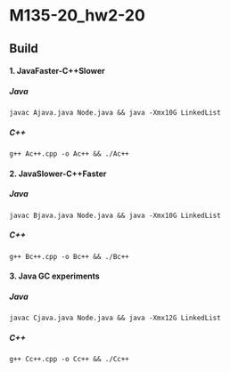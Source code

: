 # M135-20_hw2-20



## Build ##
#### 1. JavaFaster-C++Slower ####
##### Java #####
```shell
javac Ajava.java Node.java && java -Xmx10G LinkedList
```
##### C++ #####
```shell
g++ Ac++.cpp -o Ac++ && ./Ac++
```
#### 2. JavaSlower-C++Faster ####
##### Java #####
```shell
javac Bjava.java Node.java && java -Xmx10G LinkedList
```
##### C++ #####
```shell
g++ Bc++.cpp -o Bc++ && ./Bc++
```
#### 3. Java GC experiments ####
##### Java #####
```shell
javac Cjava.java Node.java && java -Xmx12G LinkedList
```
##### C++ #####
```shell
g++ Cc++.cpp -o Cc++ && ./Cc++
```

